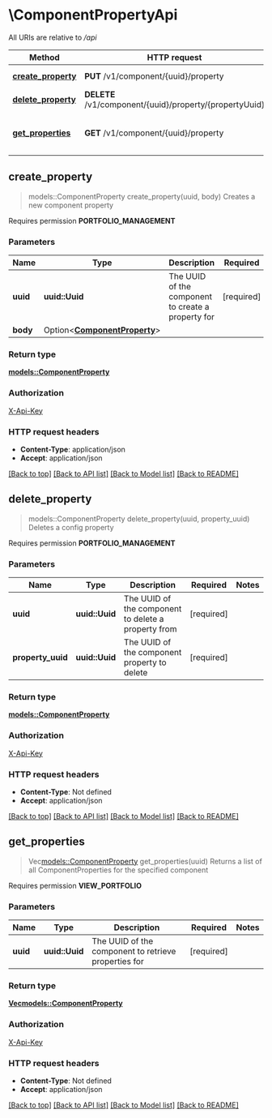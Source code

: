 # \ComponentPropertyApi

All URIs are relative to */api*

Method | HTTP request | Description
------------- | ------------- | -------------
[**create_property**](ComponentPropertyApi.md#create_property) | **PUT** /v1/component/{uuid}/property | Creates a new component property
[**delete_property**](ComponentPropertyApi.md#delete_property) | **DELETE** /v1/component/{uuid}/property/{propertyUuid} | Deletes a config property
[**get_properties**](ComponentPropertyApi.md#get_properties) | **GET** /v1/component/{uuid}/property | Returns a list of all ComponentProperties for the specified component



## create_property

> models::ComponentProperty create_property(uuid, body)
Creates a new component property

<p>Requires permission <strong>PORTFOLIO_MANAGEMENT</strong></p>

### Parameters


Name | Type | Description  | Required | Notes
------------- | ------------- | ------------- | ------------- | -------------
**uuid** | **uuid::Uuid** | The UUID of the component to create a property for | [required] |
**body** | Option<[**ComponentProperty**](ComponentProperty.md)> |  |  |

### Return type

[**models::ComponentProperty**](ComponentProperty.md)

### Authorization

[X-Api-Key](../README.md#X-Api-Key)

### HTTP request headers

- **Content-Type**: application/json
- **Accept**: application/json

[[Back to top]](#) [[Back to API list]](../README.md#documentation-for-api-endpoints) [[Back to Model list]](../README.md#documentation-for-models) [[Back to README]](../README.md)


## delete_property

> models::ComponentProperty delete_property(uuid, property_uuid)
Deletes a config property

<p>Requires permission <strong>PORTFOLIO_MANAGEMENT</strong></p>

### Parameters


Name | Type | Description  | Required | Notes
------------- | ------------- | ------------- | ------------- | -------------
**uuid** | **uuid::Uuid** | The UUID of the component to delete a property from | [required] |
**property_uuid** | **uuid::Uuid** | The UUID of the component property to delete | [required] |

### Return type

[**models::ComponentProperty**](ComponentProperty.md)

### Authorization

[X-Api-Key](../README.md#X-Api-Key)

### HTTP request headers

- **Content-Type**: Not defined
- **Accept**: application/json

[[Back to top]](#) [[Back to API list]](../README.md#documentation-for-api-endpoints) [[Back to Model list]](../README.md#documentation-for-models) [[Back to README]](../README.md)


## get_properties

> Vec<models::ComponentProperty> get_properties(uuid)
Returns a list of all ComponentProperties for the specified component

<p>Requires permission <strong>VIEW_PORTFOLIO</strong></p>

### Parameters


Name | Type | Description  | Required | Notes
------------- | ------------- | ------------- | ------------- | -------------
**uuid** | **uuid::Uuid** | The UUID of the component to retrieve properties for | [required] |

### Return type

[**Vec<models::ComponentProperty>**](ComponentProperty.md)

### Authorization

[X-Api-Key](../README.md#X-Api-Key)

### HTTP request headers

- **Content-Type**: Not defined
- **Accept**: application/json

[[Back to top]](#) [[Back to API list]](../README.md#documentation-for-api-endpoints) [[Back to Model list]](../README.md#documentation-for-models) [[Back to README]](../README.md)

